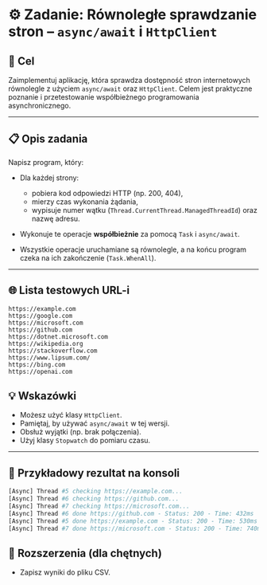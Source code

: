 # ⚙️ Zadanie: Równoległe sprawdzanie stron – `async/await` i `HttpClient`

## 🎯 Cel
Zaimplementuj aplikację, która sprawdza dostępność stron internetowych równolegle z użyciem `async/await` oraz `HttpClient`. Celem jest praktyczne poznanie i przetestowanie współbieżnego programowania asynchronicznego.

---

## 📋 Opis zadania

Napisz program, który:

- Dla każdej strony:
  - pobiera kod odpowiedzi HTTP (np. 200, 404),
  - mierzy czas wykonania żądania,
  - wypisuje numer wątku (`Thread.CurrentThread.ManagedThreadId`) oraz nazwę adresu.

- Wykonuje te operacje **współbieżnie** za pomocą `Task` i `async/await`.

- Wszystkie operacje uruchamiane są równolegle, a na końcu program czeka na ich zakończenie (`Task.WhenAll`).

---

## 🌐 Lista testowych URL-i

```text
https://example.com
https://google.com
https://microsoft.com
https://github.com
https://dotnet.microsoft.com
https://wikipedia.org
https://stackoverflow.com
https://www.lipsum.com/
https://bing.com
https://openai.com
```

## 💡 Wskazówki

- Możesz użyć klasy `HttpClient`.
- Pamiętaj, by używać `async/await` w tej wersji.
- Obsłuż wyjątki (np. brak połączenia).
- Użyj klasy `Stopwatch` do pomiaru czasu.

---


## 🧰 Przykładowy rezultat na konsoli
```bash
[Async] Thread #5 checking https://example.com...
[Async] Thread #6 checking https://github.com...
[Async] Thread #7 checking https://microsoft.com...
[Async] Thread #6 done https://github.com - Status: 200 - Time: 432ms
[Async] Thread #5 done https://example.com - Status: 200 - Time: 530ms
[Async] Thread #7 done https://microsoft.com - Status: 200 - Time: 740ms

```


## 🚀 Rozszerzenia (dla chętnych)
- Zapisz wyniki do pliku CSV.